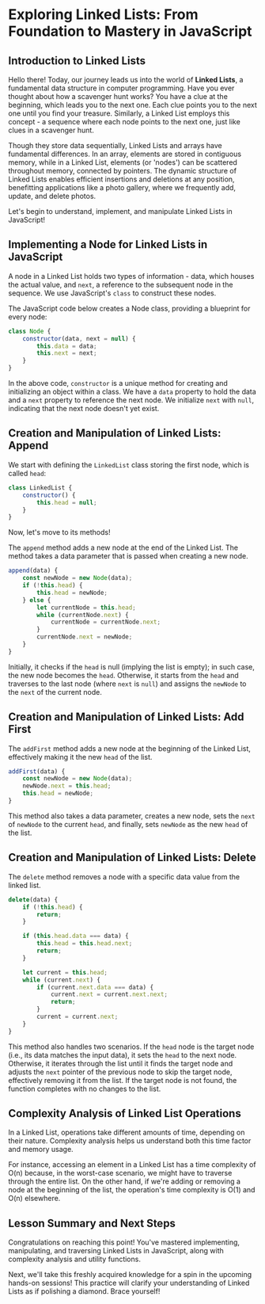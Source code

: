 # Exploring Linked Lists: From Foundation to Mastery in JavaScript

## Introduction to Linked Lists
Hello there! Today, our journey leads us into the world of **Linked Lists**, a fundamental data structure in computer programming. Have you ever thought about how a scavenger hunt works? You have a clue at the beginning, which leads you to the next one. Each clue points you to the next one until you find your treasure. Similarly, a Linked List employs this concept - a sequence where each node points to the next one, just like clues in a scavenger hunt.

Though they store data sequentially, Linked Lists and arrays have fundamental differences. In an array, elements are stored in contiguous memory, while in a Linked List, elements (or 'nodes') can be scattered throughout memory, connected by pointers. The dynamic structure of Linked Lists enables efficient insertions and deletions at any position, benefitting applications like a photo gallery, where we frequently add, update, and delete photos.

Let's begin to understand, implement, and manipulate Linked Lists in JavaScript!

## Implementing a Node for Linked Lists in JavaScript
A node in a Linked List holds two types of information - data, which houses the actual value, and `next`, a reference to the subsequent node in the sequence. We use JavaScript's `class` to construct these nodes.

The JavaScript code below creates a Node class, providing a blueprint for every node:

```JavaScript
class Node {
    constructor(data, next = null) {
        this.data = data;
        this.next = next;
    }
}
```

In the above code, `constructor` is a unique method for creating and initializing an object within a class. We have a `data` property to hold the data and a `next` property to reference the next node. We initialize `next` with `null`, indicating that the next node doesn't yet exist.

## Creation and Manipulation of Linked Lists: Append
We start with defining the `LinkedList` class storing the first node, which is called `head`:

```JavaScript
class LinkedList {
    constructor() {
        this.head = null;
    }
}
```

Now, let's move to its methods!

The `append` method adds a new node at the end of the Linked List. The method takes a data parameter that is passed when creating a new node.

```JavaScript
append(data) {
    const newNode = new Node(data);
    if (!this.head) {
        this.head = newNode;
    } else {
        let currentNode = this.head;
        while (currentNode.next) {
            currentNode = currentNode.next;
        }
        currentNode.next = newNode;
    }
}
```

Initially, it checks if the `head` is null (implying the list is empty); in such case, the new node becomes the `head`. Otherwise, it starts from the `head` and traverses to the last node (where `next` is `null`) and assigns the `newNode` to the `next` of the current node.

## Creation and Manipulation of Linked Lists: Add First
The `addFirst` method adds a new node at the beginning of the Linked List, effectively making it the new `head` of the list.

```JavaScript
addFirst(data) {
    const newNode = new Node(data);
    newNode.next = this.head;
    this.head = newNode;
}
```

This method also takes a data parameter, creates a new node, sets the `next` of `newNode` to the current `head`, and finally, sets `newNode` as the new `head` of the list.

## Creation and Manipulation of Linked Lists: Delete
The `delete` method removes a node with a specific data value from the linked list.

```JavaScript
delete(data) {
    if (!this.head) {
        return;
    }

    if (this.head.data === data) {
        this.head = this.head.next;
        return;
    }

    let current = this.head;
    while (current.next) {
        if (current.next.data === data) {
            current.next = current.next.next;
            return;
        }
        current = current.next;
    }
}
```

This method also handles two scenarios. If the `head` node is the target node (i.e., its data matches the input data), it sets the `head` to the next node. Otherwise, it iterates through the list until it finds the target node and adjusts the `next` pointer of the previous node to skip the target node, effectively removing it from the list. If the target node is not found, the function completes with no changes to the list.

## Complexity Analysis of Linked List Operations
In a Linked List, operations take different amounts of time, depending on their nature. Complexity analysis helps us understand both this time factor and memory usage.

For instance, accessing an element in a Linked List has a time complexity of O(n) because, in the worst-case scenario, we might have to traverse through the entire list. On the other hand, if we're adding or removing a node at the beginning of the list, the operation's time complexity is O(1) and O(n) elsewhere.

## Lesson Summary and Next Steps
Congratulations on reaching this point! You've mastered implementing, manipulating, and traversing Linked Lists in JavaScript, along with complexity analysis and utility functions.

Next, we'll take this freshly acquired knowledge for a spin in the upcoming hands-on sessions! This practice will clarify your understanding of Linked Lists as if polishing a diamond. Brace yourself!

